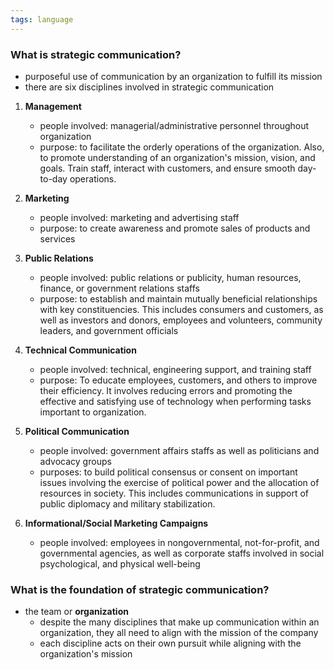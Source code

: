 ```yaml
---
tags: language
---
```


### What is strategic communication?
- purposeful use of communication by an organization to fulfill its mission
- there are six disciplines involved in strategic communication

1. **Management**
	- people involved: managerial/administrative personnel throughout organization
	- purpose: to facilitate the orderly operations of the organization. Also, to promote understanding of an organization's mission, vision, and goals. Train staff, interact with customers, and ensure smooth day-to-day operations.

2. **Marketing**
	-  people involved: marketing and advertising staff
	- purpose: to create awareness and promote sales of products and services

3. **Public Relations**
	- people involved: public relations or publicity, human resources, finance, or government relations staffs
	- purpose: to establish and maintain mutually beneficial relationships with key constituencies. This includes consumers and customers, as well as investors and donors, employees and volunteers, community leaders, and government officials

4. **Technical Communication**
	- people involved: technical, engineering support, and training staff
	- purpose: To educate employees, customers, and others to improve their efficiency. It involves reducing errors and promoting the effective and satisfying use of technology when performing tasks important to organization. 

5. **Political Communication**
	- people involved: government affairs staffs as well as politicians and advocacy groups
	- purposes: to build political consensus or consent on important issues involving the exercise of political power and the allocation of resources in society. This includes communications in support of public diplomacy and military stabilization.

6. **Informational/Social Marketing Campaigns**
	- people involved: employees in nongovernmental, not-for-profit, and governmental agencies, as well as corporate staffs involved in social psychological, and physical well-being 

###  What is the foundation of strategic communication?
- the team or **organization**
	- despite the many disciplines that make up communication within an organization, they all need to align with the mission of the company
	- each discipline acts on their own pursuit while aligning with the organization's mission

